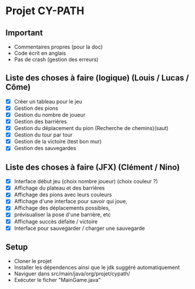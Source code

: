 # Projet CY-PATH

## Important

- Commentaires propres (pour la doc)
- Code écrit en anglais
- Pas de crash (gestion des erreurs)

## Liste des choses à faire (logique) (Louis / Lucas / Côme)

- [X] Créer un tableau pour le jeu
- [X] Gestion des pions
- [X] Gestion du nombre de joueur
- [X] Gestion des barrières
- [X] Gestion du déplacement du pion (Recherche de chemins)(saut)
- [X] Gestion du tour par tour
- [X] Gestion de la victoire (test bon mur)
- [X] Gestion des sauvegardes

## Liste des choses à faire (JFX) (Clément / Nino)
- [X] Interface début jeu (choix nombre joueur) (choix couleur ?)
- [X] Affichage du plateau et des barrières
- [X] Affichage des pions avec leurs couleurs
- [X] Affichage d'une interface pour savoir qui joue,
- [X] Affichage des déplacements possibles, 
- [X] prévisualiser la pose d'une barrière, etc
- [X] Affichage succès défaite / victoire
- [X] Interface pour sauvegarder / charger une sauvegarde

## Setup
- Cloner le projet
- Installer les dépendences ainsi que le jdk suggéré automatiquement
- Naviguer dans src/main/java/org/projet/cypath/
- Exécuter le ficher "MainGame.java"
